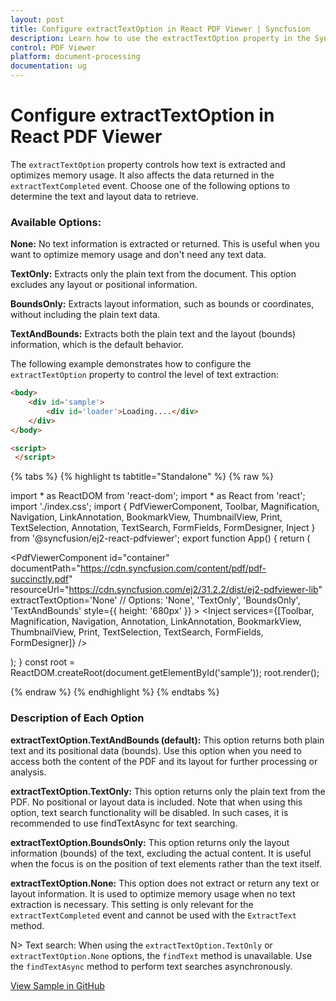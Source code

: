 ```yaml
---
layout: post
title: Configure extractTextOption in React PDF Viewer | Syncfusion
description: Learn how to use the extractTextOption property in the Syncfusion React PDF Viewer to control text extraction and memory usage.
control: PDF Viewer
platform: document-processing
documentation: ug
---
```


# Configure extractTextOption in React PDF Viewer

The `extractTextOption` property controls how text is extracted and optimizes memory usage. It also affects the data returned in the `extractTextCompleted` event. Choose one of the following options to determine the text and layout data to retrieve.

### Available Options:

**None:** No text information is extracted or returned. This is useful when you want to optimize memory usage and don't need any text data.

**TextOnly:** Extracts only the plain text from the document. This option excludes any layout or positional information.

**BoundsOnly:** Extracts layout information, such as bounds or coordinates, without including the plain text data.

**TextAndBounds:** Extracts both the plain text and the layout (bounds) information, which is the default behavior.

The following example demonstrates how to configure the `extractTextOption` property to control the level of text extraction:


```html
<body>
    <div id='sample'>
        <div id='loader'>Loading....</div>
    </div>
</body>

<script>
 </script>
```

{% tabs %}
{% highlight ts tabtitle="Standalone" %}
{% raw %}

import * as ReactDOM from 'react-dom';
import * as React from 'react';
import './index.css';
import { PdfViewerComponent, Toolbar, Magnification, Navigation, LinkAnnotation, BookmarkView, ThumbnailView, Print, TextSelection, Annotation, TextSearch, FormFields, FormDesigner, Inject } from '@syncfusion/ej2-react-pdfviewer';
export function App() {
  return (<div>
    <div className='control-section'>
      <PdfViewerComponent
        id="container"
        documentPath="https://cdn.syncfusion.com/content/pdf/pdf-succinctly.pdf"
        resourceUrl="https://cdn.syncfusion.com/ej2/31.2.2/dist/ej2-pdfviewer-lib"
        extractTextOption='None'  // Options: 'None', 'TextOnly', 'BoundsOnly', 'TextAndBounds'
       style={{ height: '680px' }}
      >
        <Inject services={[Toolbar, Magnification, Navigation, Annotation, LinkAnnotation, BookmarkView, ThumbnailView,
          Print, TextSelection, TextSearch, FormFields, FormDesigner]} />
      </PdfViewerComponent>
    </div>
  </div>);
}
const root = ReactDOM.createRoot(document.getElementById('sample'));
root.render(<App />);

{% endraw %}
{% endhighlight %}
{% endtabs %}


### Description of Each Option
**extractTextOption.TextAndBounds (default):** This option returns both plain text and its positional data (bounds). Use this option when you need to access both the content of the PDF and its layout for further processing or analysis.

**extractTextOption.TextOnly:** This option returns only the plain text from the PDF. No positional or layout data is included. Note that when using this option, text search functionality will be disabled. In such cases, it is recommended to use findTextAsync for text searching.

**extractTextOption.BoundsOnly:** This option returns only the layout information (bounds) of the text, excluding the actual content. It is useful when the focus is on the position of text elements rather than the text itself.

**extractTextOption.None:** This option does not extract or return any text or layout information. It is used to optimize memory usage when no text extraction is necessary. This setting is only relevant for the `extractTextCompleted` event and cannot be used with the `ExtractText` method.

N> Text search: When using the `extractTextOption.TextOnly` or `extractTextOption.None` options, the `findText` method is unavailable. Use the `findTextAsync` method to perform text searches asynchronously.

[View Sample in GitHub](https://github.com/SyncfusionExamples/react-pdf-viewer-examples/tree/master/How%20to)